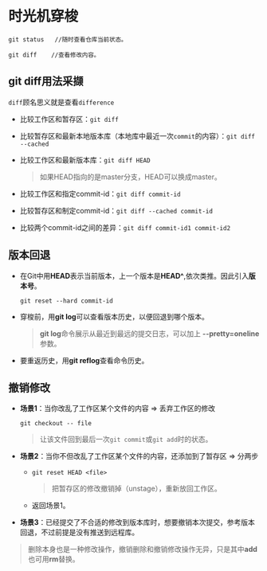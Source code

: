 # 时光机穿梭
```
git status   //随时查看仓库当前状态。

git diff    //查看修改内容。
```
## git diff用法采撷
`diff`顾名思义就是查看`difference`

+ 比较工作区和暂存区：`git diff`

+ 比较暂存区和最新本地版本库（本地库中最近一次`commit`的内容）：`git diff --cached`
+ 比较工作区和最新版本库：`git diff HEAD`
    > 如果HEAD指向的是master分支，HEAD可以换成master。
+ 比较工作区和指定commit-id：`git diff commit-id`
+ 比较暂存区和制定commit-id：`git diff --cached commit-id`
+ 比较两个commit-id之间的差异：`git diff commit-id1 commit-id2`
## 版本回退
+ 在Git中用**HEAD**表示当前版本，上一个版本是**HEAD^**,依次类推。因此引入**版本号**。

    `git reset --hard commit-id`
+ 穿梭前，用**git log**可以查看版本历史，以便回退到哪个版本。
    > **git log**命令展示从最近到最远的提交日志，可以加上 **--pretty=oneline**参数。
+ 要重返历史，用**git reflog**查看命令历史。
## 撤销修改
+ **场景1**：当你改乱了工作区某个文件的内容 => 丢弃工作区的修改

    `git checkout -- file`
    > 让该文件回到最后一次`git commit`或`git add`时的状态。
+ **场景2**：当你不但改乱了工作区某个文件的内容，还添加到了暂存区 => 分两步

  + `git reset HEAD <file>`
    > 把暂存区的修改撤销掉（unstage），重新放回工作区。
  + 返回场景1。
+ **场景3**：已经提交了不合适的修改到版本库时，想要撤销本次提交，参考版本回退，不过前提是没有推送到远程库。
> 删除本身也是一种修改操作，撤销删除和撤销修改操作无异，只是其中**add**也可用**rm**替换。
